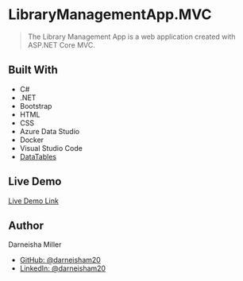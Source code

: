 # LibraryManagementApp.MVC

> The Library Management App is a web application created with ASP.NET Core MVC.

## Built With

- C#
- .NET
- Bootstrap
- HTML
- CSS
- Azure Data Studio
- Docker
- Visual Studio Code
- [DataTables](https://datatables.net/examples/styling/bootstrap5.html)

## Live Demo

[Live Demo Link](#)

## Author

Darneisha Miller

- [GitHub: @darneisham20](https://github.com/darneisham20)
- [LinkedIn: @darneisham20](https://www.linkedin.com/in/darneishamiller/)

